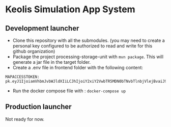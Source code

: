 # Keolis Simulation App System

## Development launcher

- Clone this repository with all the submodules. (you may need to create a personal key configured to be authorized to read and write for this github organization)
- Package the project processing-storage-unit with `mvn package`. This will generate a jar file in the target folder.
- Create a .env file in frontend folder with the following content:
```
MAPACCESSTOKEN: pk.eyJ1IjoiamVhbmJvbWJldXIiLCJhIjoiY2xiY2VwbTR5MDN0bTNvbTlnbjVlejBvaiJ9.GI7swTCiubp19sXemS4NIw
```
- Run the docker compose file with : `docker-compose up`

## Production launcher
Not ready for now.